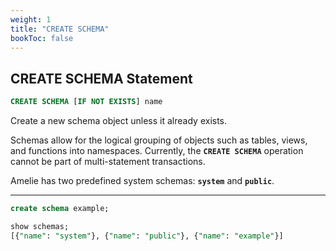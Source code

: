 ```yaml
---
weight: 1
title: "CREATE SCHEMA"
bookToc: false
---
```


## CREATE SCHEMA Statement

```SQL
CREATE SCHEMA [IF NOT EXISTS] name
```

Create a new schema object unless it already exists.

Schemas allow for the logical grouping of objects such as tables, views, and functions into namespaces.
Currently, the **`CREATE SCHEMA`** operation cannot be part of multi-statement transactions.

Amelie has two predefined system schemas: **`system`** and **`public`**.

---

```SQL
create schema example;

show schemas;
[{"name": "system"}, {"name": "public"}, {"name": "example"}]
```
